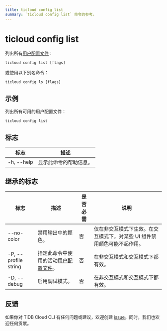 ```yaml
---
title: ticloud config list
summary: `ticloud config list` 命令的参考。
---
```


# ticloud config list

列出所有[用户配置文件](/tidb-cloud/cli-reference.md#user-profile)：

```shell
ticloud config list [flags]
```

或使用以下别名命令：

```shell
ticloud config ls [flags]
```

## 示例

列出所有可用的用户配置文件：

```shell
ticloud config list
```

## 标志

| 标志       | 描述                     |
|------------|--------------------------|
| -h, --help | 显示此命令的帮助信息。   |

## 继承的标志

| 标志                  | 描述                                                                                     | 是否必需 | 说明                                                                                                |
|----------------------|------------------------------------------------------------------------------------------|----------|-----------------------------------------------------------------------------------------------------|
| --no-color           | 禁用输出中的颜色。                                                                        | 否       | 仅在非交互模式下生效。在交互模式下，对某些 UI 组件禁用颜色可能不起作用。                              |
| -P, --profile string | 指定此命令中使用的活动[用户配置文件](/tidb-cloud/cli-reference.md#user-profile)。         | 否       | 在非交互模式和交互模式下都有效。                                                                      |
| -D, --debug          | 启用调试模式。                                                                            | 否       | 在非交互模式和交互模式下都有效。                                                                      |

## 反馈

如果你对 TiDB Cloud CLI 有任何问题或建议，欢迎创建 [issue](https://github.com/tidbcloud/tidbcloud-cli/issues/new/choose)。同时，我们也欢迎任何贡献。
